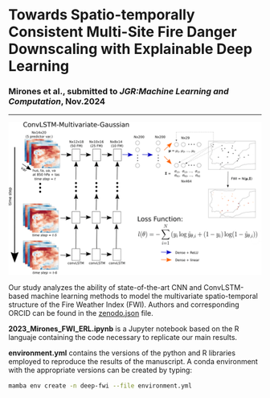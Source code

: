 # Towards Spatio-temporally Consistent Multi-Site Fire Danger Downscaling with Explainable Deep Learning
### Mirones et al., submitted to _JGR:Machine Learning and Computation_, Nov.2024

***

![ConvLSTM-MG scheme](https://github.com/SantanderMetGroup/2023_Mirones_deepFWI/blob/main/CONVLSTM-MG-scheme.png)

Our study analyzes the ability of state-of-the-art CNN and ConvLSTM-based machine learning methods to model the multivariate spatio-temporal structure of the Fire Weather Index (FWI). Authors and corresponding ORCID can be found in the [zenodo.json](.zenodo.json) file.

**2023_Mirones_FWI_ERL.ipynb** is a Jupyter notebook based on the R languaje containing the code necessary to replicate our main results. 

**environment.yml** contains the versions of the python and R libraries employed to reproduce the results of the manuscript. A conda environment with the appropriate versions can be created by typing:

```bash
mamba env create -n deep-fwi --file environment.yml
```
